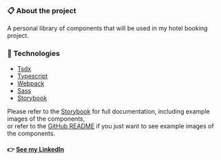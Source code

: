 <!-- README for NPM, the one for GitHub is in .github directory. -->

### 📋 About the project

<p>A personal library of components that will be used in my hotel booking project.</p>

### 🚀 Technologies

- [Tsdx](https://tsdx.io/)
- [Typescript](https://www.typescriptlang.org/)
- [Webpack](https://webpack.js.org/)
- [Sass](https://sass-lang.com/)
- [Storybook](https://storybook.js.org/)

Please refer to the [Storybook](https://hotel-booking-components-library.vercel.app/?path=/docs/welcome-to-the-library--docs) for full documentation, including example images of the components,<br/>
or refer to the [GitHub README](https://github.com/alissonbms/hotel-booking-components-library#readme) if you just want to see example images of the components.

#### 👉 [See my LinkedIn](https://www.linkedin.com/in/alisson-modesto-fullstack-developer/)
